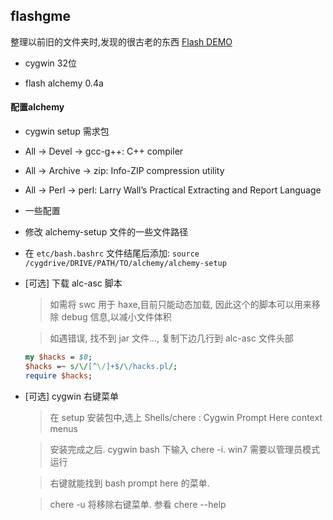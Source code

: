 flashgme
-----

整理以前旧的文件夹时,发现的很古老的东西 [Flash DEMO](http://r32.github.io) 

 * cygwin 32位

 * flash alchemy 0.4a

#### 配置alchemy

 * cygwin setup 需求包

  - All -> Devel -> gcc-g++: C++ compiler

  - All -> Archive -> zip: Info-ZIP compression utility

  - All -> Perl -> perl: Larry Wall’s Practical Extracting and Report Language

 * 一些配置

  - 修改 alchemy-setup 文件的一些文件路径

  - 在 `etc/bash.bashrc` 文件结尾后添加: `source /cygdrive/DRIVE/PATH/TO/alchemy/alchemy-setup`

 * [可选] 下载 alc-asc 脚本

	> 如需将 swc 用于 haxe,目前只能动态加载, 因此这个的脚本可以用来移除 debug 信息,以减小文件体积

	> 如遇错误, 找不到 jar 文件..., 复制下边几行到 alc-asc 文件头部

	```perl
	my $hacks = $0;
	$hacks =~ s/\/[^\/]+$/\/hacks.pl/;
	require $hacks; 
	```

 * [可选] cygwin 右键菜单

	> 在 setup 安装包中,选上 Shells/chere : Cygwin Prompt Here context menus

	> 安装完成之后. cygwin bash 下输入 chere -i. win7 需要以管理员模式运行
	
	> 右键就能找到 bash prompt here 的菜单.

	> chere -u 将移除右键菜单. 参看 chere --help
